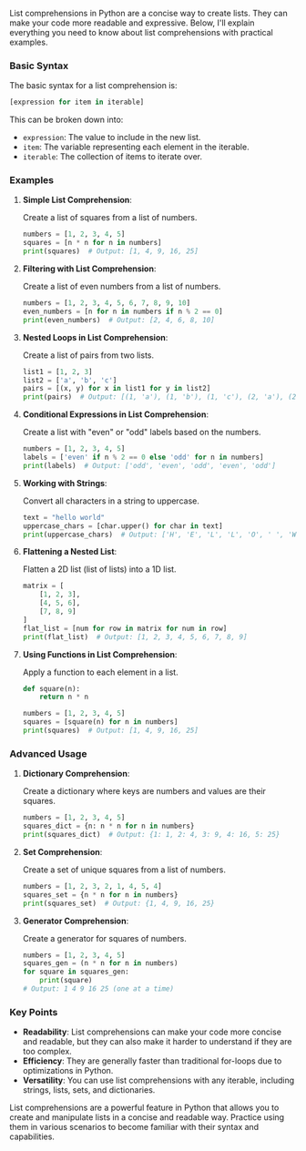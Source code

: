 List comprehensions in Python are a concise way to create lists. They can make your code more readable and expressive. Below, I'll explain everything you need to know about list comprehensions with practical examples.

### Basic Syntax

The basic syntax for a list comprehension is:

```python
[expression for item in iterable]
```

This can be broken down into:
- `expression`: The value to include in the new list.
- `item`: The variable representing each element in the iterable.
- `iterable`: The collection of items to iterate over.

### Examples

1. **Simple List Comprehension**:

   Create a list of squares from a list of numbers.

   ```python
   numbers = [1, 2, 3, 4, 5]
   squares = [n * n for n in numbers]
   print(squares)  # Output: [1, 4, 9, 16, 25]
   ```

2. **Filtering with List Comprehension**:

   Create a list of even numbers from a list of numbers.

   ```python
   numbers = [1, 2, 3, 4, 5, 6, 7, 8, 9, 10]
   even_numbers = [n for n in numbers if n % 2 == 0]
   print(even_numbers)  # Output: [2, 4, 6, 8, 10]
   ```

3. **Nested Loops in List Comprehension**:

   Create a list of pairs from two lists.

   ```python
   list1 = [1, 2, 3]
   list2 = ['a', 'b', 'c']
   pairs = [(x, y) for x in list1 for y in list2]
   print(pairs)  # Output: [(1, 'a'), (1, 'b'), (1, 'c'), (2, 'a'), (2, 'b'), (2, 'c'), (3, 'a'), (3, 'b'), (3, 'c')]
   ```

4. **Conditional Expressions in List Comprehension**:

   Create a list with "even" or "odd" labels based on the numbers.

   ```python
   numbers = [1, 2, 3, 4, 5]
   labels = ['even' if n % 2 == 0 else 'odd' for n in numbers]
   print(labels)  # Output: ['odd', 'even', 'odd', 'even', 'odd']
   ```

5. **Working with Strings**:

   Convert all characters in a string to uppercase.

   ```python
   text = "hello world"
   uppercase_chars = [char.upper() for char in text]
   print(uppercase_chars)  # Output: ['H', 'E', 'L', 'L', 'O', ' ', 'W', 'O', 'R', 'L', 'D']
   ```

6. **Flattening a Nested List**:

   Flatten a 2D list (list of lists) into a 1D list.

   ```python
   matrix = [
       [1, 2, 3],
       [4, 5, 6],
       [7, 8, 9]
   ]
   flat_list = [num for row in matrix for num in row]
   print(flat_list)  # Output: [1, 2, 3, 4, 5, 6, 7, 8, 9]
   ```

7. **Using Functions in List Comprehension**:

   Apply a function to each element in a list.

   ```python
   def square(n):
       return n * n

   numbers = [1, 2, 3, 4, 5]
   squares = [square(n) for n in numbers]
   print(squares)  # Output: [1, 4, 9, 16, 25]
   ```

### Advanced Usage

1. **Dictionary Comprehension**:

   Create a dictionary where keys are numbers and values are their squares.

   ```python
   numbers = [1, 2, 3, 4, 5]
   squares_dict = {n: n * n for n in numbers}
   print(squares_dict)  # Output: {1: 1, 2: 4, 3: 9, 4: 16, 5: 25}
   ```

2. **Set Comprehension**:

   Create a set of unique squares from a list of numbers.

   ```python
   numbers = [1, 2, 3, 2, 1, 4, 5, 4]
   squares_set = {n * n for n in numbers}
   print(squares_set)  # Output: {1, 4, 9, 16, 25}
   ```

3. **Generator Comprehension**:

   Create a generator for squares of numbers.

   ```python
   numbers = [1, 2, 3, 4, 5]
   squares_gen = (n * n for n in numbers)
   for square in squares_gen:
       print(square)
   # Output: 1 4 9 16 25 (one at a time)
   ```

### Key Points

- **Readability**: List comprehensions can make your code more concise and readable, but they can also make it harder to understand if they are too complex.
- **Efficiency**: They are generally faster than traditional for-loops due to optimizations in Python.
- **Versatility**: You can use list comprehensions with any iterable, including strings, lists, sets, and dictionaries.

List comprehensions are a powerful feature in Python that allows you to create and manipulate lists in a concise and readable way. Practice using them in various scenarios to become familiar with their syntax and capabilities.